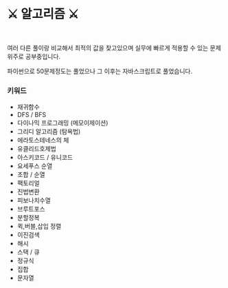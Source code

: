 # ⚔ 알고리즘 ⚔

<br>

여러 다른 풀이랑 비교해서 최적의 값을 찾고있으며 실무에 빠르게 적용할 수 있는 문제 위주로 공부중입니다.

파이썬으로 50문제정도는 풀었으나 그 이후는 자바스크립트로 풀었습니다.

### 키워드

- 재귀함수
- DFS / BFS
- 다이나믹 프로그래밍 (메모이제이션)
- 그리디 알고리즘 (탐욕법)
- 에라토스테네스의 체
- 유클리드호제법
- 아스키코드 / 유니코드
- 요세푸스 순열
- 조합 / 순열
- 팩토리얼
- 진법변환
- 피보나치수열
- 브루트포스
- 분할정복
- 퀵,버블,삽입 정렬
- 이진검색
- 해시
- 스택 / 큐
- 정규식
- 집합
- 문자열

<br>
<br>
